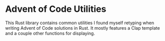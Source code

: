 # Advent of Code Utilities

This Rust library contains common utilities I found myself retyping when writing
Advent of Code solutions in Rust. It mostly features a Clap template and a
couple other functions for displaying.